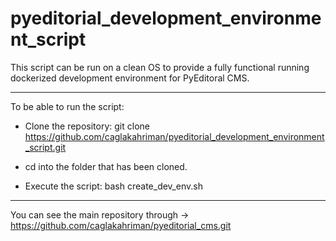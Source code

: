 # pyeditorial_development_environment_script
This script can be run on a clean OS to provide a fully functional running dockerized development environment for PyEditoral CMS.

___

To be able to run the script:
- Clone the repository: git clone https://github.com/caglakahriman/pyeditorial_development_environment_script.git

- cd into the folder that has been cloned.

- Execute the script: bash create_dev_env.sh

___

You can see the main repository through -> https://github.com/caglakahriman/pyeditorial_cms.git 
